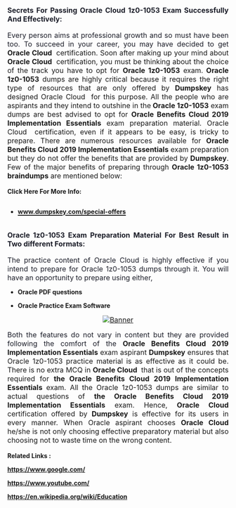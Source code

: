 <h2 style="margin: 0cm 0cm 0.0001pt; text-align: justify;"><span style="font-size:12pt"><span new="" roman="" style="font-family:" times=""><strong><span arial="" style="font-family:"><span style="color:#1c1e29">Secrets For Passing Oracle Cloud  1z0-1053 Exam Successfully And Effectively:</span></span></strong></span></span></h2>

<p style="margin:0cm; margin-bottom:.0001pt; text-align:justify; margin-right:0cm; margin-left:0cm"> </p>

<p style="margin:0cm; margin-bottom:.0001pt; text-align:justify; margin-right:0cm; margin-left:0cm"><span style="font-size:12pt"><span new="" roman="" style="font-family:" times=""><span arial="" style="font-family:"><span style="color:#1c1e29">Every person aims at professional growth and so must have been too. To succeed in your career, you may have decided to get</span></span><strong style="white-space:pre-wrap"><span arial="" style="font-family:"> Oracle Cloud </span></strong><span style="white-space:pre-wrap"> certification. Soon after making up your mind about </span><strong style="white-space:pre-wrap"><span arial="" style="font-family:">Oracle Cloud </span></strong><span style="white-space:pre-wrap"> certification, you must be thinking about the choice of the track you have to opt for </span><strong style="white-space:pre-wrap"><span arial="" style="font-family:">Oracle 1z0-1053</span></strong><span style="white-space:pre-wrap"> exam.</span><strong style="white-space:pre-wrap"><span arial="" style="font-family:"> Oracle 1z0-1053</span></strong><span style="white-space:pre-wrap"> dumps are highly critical because it requires the right type of resources that are only offered by </span><strong style="white-space:pre-wrap"><span arial="" style="font-family:">Dumpskey</span></strong><span style="white-space:pre-wrap"> has designed Oracle Cloud  for this purpose. All the people who are aspirants and they intend to outshine in the</span><strong style="white-space:pre-wrap"><span arial="" style="font-family:"> Oracle 1z0-1053</span></strong><span style="white-space:pre-wrap"> exam dumps are best advised to opt for </span><strong style="white-space:pre-wrap"><span arial="" style="font-family:">Oracle Benefits Cloud 2019 Implementation Essentials</span></strong><span style="white-space:pre-wrap"> exam preparation material. Oracle Cloud  certification, even if it appears to be easy, is tricky to prepare. There are numerous resources available for </span><strong style="white-space:pre-wrap"><span arial="" style="font-family:">Oracle Benefits Cloud 2019 Implementation Essentials</span></strong><span style="white-space:pre-wrap"> exam preparation but they do not offer the benefits that are provided by </span><strong style="white-space:pre-wrap"><span arial="" style="font-family:">Dumpskey</span></strong><span style="white-space:pre-wrap">. Few of the major benefits of preparing through </span><strong style="white-space:pre-wrap"><span arial="" style="font-family:">Oracle 1z0-1053</span></strong><span style="white-space:pre-wrap"> <strong>braindumps</strong> are mentioned below: </span></span></span></p>

<p style="margin:0cm; margin-bottom:.0001pt; text-align:justify; margin-right:0cm; margin-left:0cm"> </p>

<p style="margin:0cm; margin-bottom:.0001pt; text-align:justify; margin-right:0cm; margin-left:0cm"><span style="font-size:14px;"><strong>Click Here For More Info:</strong></span></p>

<ul>
	<li>
	<h2><a href="https://www.dumpskey.com/special-offers"><span style="font-size:14px;"><strong>www.dumpskey.com/special-offers</strong></span></a></h2>
	</li>
</ul>

<p style="margin:0cm; margin-bottom:.0001pt; text-align:justify; margin-right:0cm; margin-left:0cm"> </p>

<h3 style="margin: 0cm 0cm 0.0001pt; text-align: justify;"><span style="font-size:12pt"><span new="" roman="" style="font-family:" times=""><strong><span arial="" style="font-family:"><span style="color:#1c1e29">Oracle 1z0-1053 Exam Preparation Material For Best Result in Two different Formats:</span></span></strong></span></span></h3>

<p style="margin:0cm; margin-bottom:.0001pt; text-align:justify; margin-right:0cm; margin-left:0cm"> </p>

<p style="margin:0cm; margin-bottom:.0001pt; text-align:justify; margin-right:0cm; margin-left:0cm"><span style="font-size:12pt"><span new="" roman="" style="font-family:" times=""><span arial="" style="font-family:"><span style="color:#1c1e29">The practice content of Oracle Cloud  is highly effective if you intend to prepare for Oracle 1z0-1053 dumps through it. You will have an opportunity to prepare using either,</span></span></span></span></p>

<ul>
	<li style="margin: 0cm 0cm 0.0001pt; text-align: justify;">
	<p><span style="font-size:14px;"><strong>Oracle PDF questions</strong></span></p>
	</li>
	<li style="margin: 0cm 0cm 0.0001pt; text-align: justify;">
	<p><span style="font-size:14px;"><strong>Oracle Practice Exam Software</strong></span></p>
	</li>
</ul>

<p style="text-align: center;"><a href="https://www.dumpskey.com/oracle/1z0-1053-braindumps"><span style="font-size:12pt"><span new="" roman="" style="font-family:" times=""><span style="white-space:pre-wrap"><span style="white-space:pre-wrap"><img src="http://soperdoper.com/search_portal/uploads/general_banners/1532338720_BANNER-8.jpg" alt="Banner"/></span></span></span></span></a></p>

<p style="margin:0cm; margin-bottom:.0001pt; text-align:justify; margin-right:0cm; margin-left:0cm"><span style="font-size:12pt"><span new="" roman="" style="font-family:" times=""><span arial="" style="font-family:"><span style="color:#1c1e29">Both the features do not vary in content but they are provided following the comfort of the </span></span><strong style="white-space:pre-wrap"><span arial="" style="font-family:">Oracle Benefits Cloud 2019 Implementation Essentials</span></strong><span style="white-space:pre-wrap"> exam aspirant <strong>D</strong></span><strong style="white-space:pre-wrap"><span style="white-space:pre-wrap"><span arial="" style="font-family:">umpskey</span></span></strong><span style="white-space:pre-wrap"> ensures that Oracle 1z0-1053 practice material is as effective as it could be. There is no extra MCQ in </span><strong style="white-space:pre-wrap"><span arial="" style="font-family:">Oracle Cloud </span></strong><span style="white-space:pre-wrap"> that is out of the concepts required for </span><strong style="white-space:pre-wrap"><span arial="" style="font-family:">the Oracle Benefits Cloud 2019 Implementation Essentials</span></strong><span style="white-space:pre-wrap"> exam. All the Oracle 1z0-1053 dumps are similar to actual questions of </span><strong style="white-space:pre-wrap"><span arial="" style="font-family:">the Oracle Benefits Cloud 2019 Implementation Essentials</span></strong><span style="white-space:pre-wrap"> exam. Hence, </span><strong style="white-space:pre-wrap"><span arial="" style="font-family:">Oracle Cloud </span></strong><span style="white-space:pre-wrap"> certification offered by <strong>D</strong></span><strong style="white-space:pre-wrap"><span style="white-space:pre-wrap"><span arial="" style="font-family:">umpskey</span></span></strong><span style="white-space:pre-wrap"> is effective for its users in every manner. When Oracle aspirant chooses </span><strong style="white-space:pre-wrap"><span arial="" style="font-family:">Oracle Cloud </span></strong><span style="white-space:pre-wrap"> he/she is not only choosing effective preparatory material but also choosing not to waste time on the wrong content.</span></span></span></p>

<p style="margin:0cm; margin-bottom:.0001pt; text-align:justify; margin-right:0cm; margin-left:0cm"> </p>

<p style="margin: 0cm 0cm 0.0001pt;"><strong>Related Links :</strong></p>

<p><strong><a href="https://www.google.com/">https://www.google.com/</a></strong></p>

<p><strong><a href="https://www.youtube.com/">https://www.youtube.com/</a></strong></p>

<p><strong><a href="https://en.wikipedia.org/wiki/Education">https://en.wikipedia.org/wiki/Education</a></strong></p>
